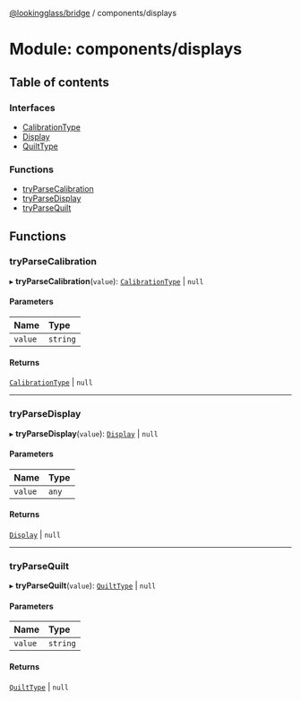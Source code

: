 [@lookingglass/bridge](../README.md) / components/displays

# Module: components/displays

## Table of contents

### Interfaces

- [CalibrationType](../interfaces/components_displays.CalibrationType.md)
- [Display](../interfaces/components_displays.Display.md)
- [QuiltType](../interfaces/components_displays.QuiltType.md)

### Functions

- [tryParseCalibration](components_displays.md#tryparsecalibration)
- [tryParseDisplay](components_displays.md#tryparsedisplay)
- [tryParseQuilt](components_displays.md#tryparsequilt)

## Functions

### tryParseCalibration

▸ **tryParseCalibration**(`value`): [`CalibrationType`](../interfaces/components_displays.CalibrationType.md) \| ``null``

#### Parameters

| Name | Type |
| :------ | :------ |
| `value` | `string` |

#### Returns

[`CalibrationType`](../interfaces/components_displays.CalibrationType.md) \| ``null``

___

### tryParseDisplay

▸ **tryParseDisplay**(`value`): [`Display`](../interfaces/components_displays.Display.md) \| ``null``

#### Parameters

| Name | Type |
| :------ | :------ |
| `value` | `any` |

#### Returns

[`Display`](../interfaces/components_displays.Display.md) \| ``null``

___

### tryParseQuilt

▸ **tryParseQuilt**(`value`): [`QuiltType`](../interfaces/components_displays.QuiltType.md) \| ``null``

#### Parameters

| Name | Type |
| :------ | :------ |
| `value` | `string` |

#### Returns

[`QuiltType`](../interfaces/components_displays.QuiltType.md) \| ``null``
